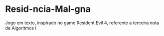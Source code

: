 # Resid-ncia-Mal-gna
Jogo em texto, inspirado no game Resident Evil 4, referente a terceira nota de Algoritmos I
